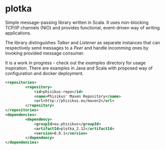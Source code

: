 # plotka

Simple message-passing library written in Scala. It uses non-blocking TCP/IP channels (NIO) and provides functional, event-driven way of writing applications.

The library distinguishes _Talker_ and _Listener_ as separate instances that can respectively send messages to a _Peer_ and handle incomming ones by invoking provided message consumer.

It is a work in progress - check out the _examples_ directory for usage inspiration. There are examples in Java and Scala with proposed way of configuration and docker deployment.
 
```xml
<repositories>
         <repository>
             <id>phisikus-repo</id>
             <name>Phisikus' Maven Repository</name>
             <url>http://phisikus.eu/maven2</url>
         </repository>
</repositories>
<dependencies>
         <dependency>
             <groupId>eu.phisikus</groupId>
             <artifactId>plotka_2.12</artifactId>
             <version>0.0.1</version>
         </dependency>
</dependencies>
```


